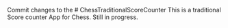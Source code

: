  Commit changes to the # ChessTraditionalScoreCounter
This is a traditional Score counter App for Chess. Still in progress.
